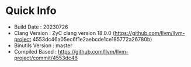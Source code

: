 # Quick Info
* Build Date : 20230726
* Clang Version : ZyC clang version 18.0.0 (https://github.com/llvm/llvm-project 4553dc46a05ec6f1e2aebcde1ce185772a26780b)
* Binutils Version : master
* Compiled Based : https://github.com/llvm/llvm-project/commit/4553dc46

